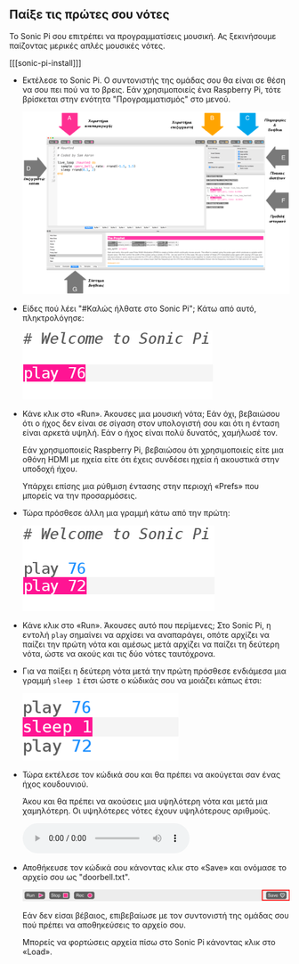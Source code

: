 ## Παίξε τις πρώτες σου νότες

Το Sonic Pi σου επιτρέπει να προγραμματίσεις μουσική. Ας ξεκινήσουμε παίζοντας μερικές απλές μουσικές νότες.

[[[sonic-pi-install]]]

+ Εκτέλεσε το Sonic Pi. Ο συντονιστής της ομάδας σου θα είναι σε θέση να σου πει πού να το βρεις. Εάν χρησιμοποιείς ένα Raspberry Pi, τότε βρίσκεται στην ενότητα "Προγραμματισμός" στο μενού.
    
    ![στιγμιότυπο οθόνης](images/tune-GUI.png)

+ Είδες πού λέει "#Καλώς ήλθατε στο Sonic Pi"; Κάτω από αυτό, πληκτρολόγησε:
    
    ![στιγμιότυπο οθόνης](images/tune-play.png)

+ Κάνε κλικ στο «Run». Άκουσες μια μουσική νότα; Εάν όχι, βεβαιώσου ότι ο ήχος δεν είναι σε σίγαση στον υπολογιστή σου και ότι η ένταση είναι αρκετά υψηλή. Εάν ο ήχος είναι πολύ δυνατός, χαμήλωσέ τον.
    
    Εάν χρησιμοποιείς Raspberry Pi, βεβαιώσου ότι χρησιμοποιείς είτε μια οθόνη HDMI με ηχεία είτε ότι έχεις συνδέσει ηχεία ή ακουστικά στην υποδοχή ήχου.
    
    Υπάρχει επίσης μια ρύθμιση έντασης στην περιοχή «Prefs» που μπορείς να την προσαρμόσεις.

+ Τώρα πρόσθεσε άλλη μια γραμμή κάτω από την πρώτη:
    
    ![στιγμιότυπο οθόνης](images/tune-play2.png)

+ Κάνε κλικ στο «Run». Άκουσες αυτό που περίμενες; Στο Sonic Pi, η εντολή `play` σημαίνει να αρχίσει να αναπαράγει, οπότε αρχίζει να παίζει την πρώτη νότα και αμέσως μετά αρχίζει να παίζει τη δεύτερη νότα, ώστε να ακούς και τις δύο νότες ταυτόχρονα.

+ Για να παίξει η δεύτερη νότα μετά την πρώτη πρόσθεσε ενδιάμεσα μια γραμμή `sleep 1` έτσι ώστε ο κώδικάς σου να μοιάζει κάπως έτσι:
    
    ![στιγμιότυπο οθόνης](images/tune-sleep.png)

+ Τώρα εκτέλεσε τον κώδικά σου και θα πρέπει να ακούγεται σαν ένας ήχος κουδουνιού.
    
    Άκου και θα πρέπει να ακούσεις μια υψηλότερη νότα και μετά μια χαμηλότερη. Οι υψηλότερες νότες έχουν υψηλότερους αριθμούς.
    
    <div id="audio-preview" class="pdf-hidden">
      <audio controls preload> <source src="resources/doorbell-1.mp3" type="audio/mpeg"> Το πρόγραμμα περιήγησής σου δεν υποστηρίζει αυτό το <code>ηχητικό</code> στοιχείο. </audio>
    </div>
+ Αποθήκευσε τον κώδικά σου κάνοντας κλικ στο «Save» και ονόμασε το αρχείο σου ως "doorbell.txt".
    
    ![στιγμιότυπο οθόνης](images/tune-save.png)
    
    Εάν δεν είσαι βέβαιος, επιβεβαίωσε με τον συντονιστή της ομάδας σου πού πρέπει να αποθηκεύσεις το αρχείο σου.
    
    Μπορείς να φορτώσεις αρχεία πίσω στο Sonic Pi κάνοντας κλικ στο «Load».